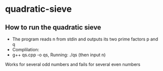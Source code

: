 # quadratic-sieve

## How to run the quadratic sieve
* The program reads n from stdin and outputs its two prime factors p and q
* Complilation:
*  g++ qs.cpp -o qs, Running: ./qs (then input n)

Works for several odd numbers and fails for several even numbers
